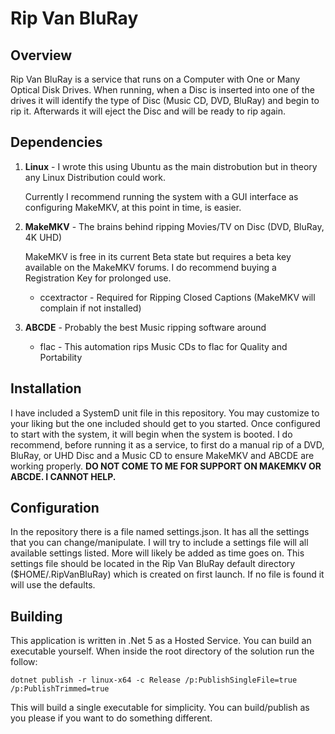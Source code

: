 # Rip Van BluRay

## Overview

Rip Van BluRay is a service that runs on a Computer with One or Many Optical Disk Drives. When running, when a Disc is inserted into one of the drives it will identify the type of Disc (Music CD, DVD, BluRay) and begin to rip it. Afterwards it will eject the Disc and will be ready to rip again.

## Dependencies

1. **Linux** - I wrote this using Ubuntu as the main distrobution but in theory any Linux Distribution could work.

    Currently I recommend running the system with a GUI interface as configuring MakeMKV, at this point in time, is easier.

2. **MakeMKV** - The brains behind ripping Movies/TV on Disc (DVD, BluRay, 4K UHD)

    MakeMKV is free in its current Beta state but requires a beta key available on the MakeMKV forums. I do recommend buying a Registration Key for prolonged use.

    - ccextractor - Required for Ripping Closed Captions (MakeMKV will complain if not installed)

3. **ABCDE** - Probably the best Music ripping software around

    - flac - This automation rips Music CDs to flac for Quality and Portability

## Installation

I have included a SystemD unit file in this repository. You may customize to your liking but the one included should get to you started. Once configured to start with the system, it will begin when the system is booted. I do recommend, before running it as a service, to first do a manual rip of a DVD, BluRay, or UHD Disc and a Music CD to ensure MakeMKV and ABCDE are working properly. **DO NOT COME TO ME FOR SUPPORT ON MAKEMKV OR ABCDE. I CANNOT HELP.**

## Configuration

In the repository there is a file named settings.json. It has all the settings that you can change/manipulate. I will try to include a settings file will all available settings listed. More will likely be added as time goes on. This settings file should be located in the Rip Van BluRay default directory ($HOME/.RipVanBluRay) which is created on first launch. If no file is found it will use the defaults.

## Building

This application is written in .Net 5 as a Hosted Service. You can build an executable yourself. When inside the root directory of the solution run the follow:

```dotnet publish -r linux-x64 -c Release /p:PublishSingleFile=true /p:PublishTrimmed=true```

This will build a single executable for simplicity. You can build/publish as you please if you want to do something different.
